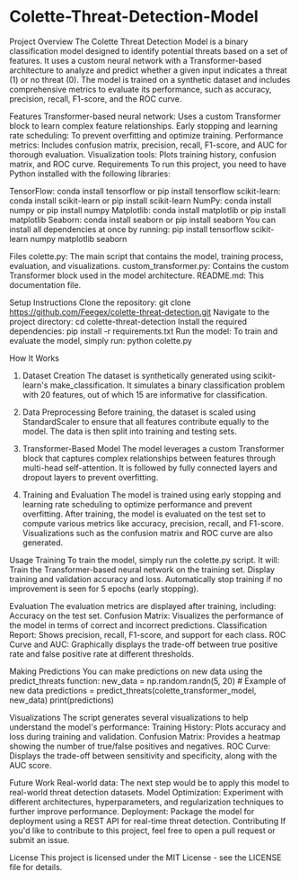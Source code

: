 # Colette-Threat-Detection-Model
Project Overview
The Colette Threat Detection Model is a binary classification model designed to identify potential threats based on a set of features. It uses a custom neural network with a Transformer-based architecture to analyze and predict whether a given input indicates a threat (1) or no threat (0). The model is trained on a synthetic dataset and includes comprehensive metrics to evaluate its performance, such as accuracy, precision, recall, F1-score, and the ROC curve.

Features
Transformer-based neural network: Uses a custom Transformer block to learn complex feature relationships.
Early stopping and learning rate scheduling: To prevent overfitting and optimize training.
Performance metrics: Includes confusion matrix, precision, recall, F1-score, and AUC for thorough evaluation.
Visualization tools: Plots training history, confusion matrix, and ROC curve.
Requirements
To run this project, you need to have Python installed with the following libraries:

TensorFlow: conda install tensorflow or pip install tensorflow
scikit-learn: conda install scikit-learn or pip install scikit-learn
NumPy: conda install numpy or pip install numpy
Matplotlib: conda install matplotlib or pip install matplotlib
Seaborn: conda install seaborn or pip install seaborn
You can install all dependencies at once by running:
pip install tensorflow scikit-learn numpy matplotlib seaborn

Files
colette.py: The main script that contains the model, training process, evaluation, and visualizations.
custom_transformer.py: Contains the custom Transformer block used in the model architecture.
README.md: This documentation file.

Setup Instructions
Clone the repository: git clone https://github.com/Feegex/colette-threat-detection.git
Navigate to the project directory: cd colette-threat-detection
Install the required dependencies: pip install -r requirements.txt
Run the model: To train and evaluate the model, simply run: python colette.py

How It Works
1. Dataset Creation
The dataset is synthetically generated using scikit-learn's make_classification. It simulates a binary classification problem with 20 features, out of which 15 are informative for classification.

2. Data Preprocessing
Before training, the dataset is scaled using StandardScaler to ensure that all features contribute equally to the model. The data is then split into training and testing sets.

3. Transformer-Based Model
The model leverages a custom Transformer block that captures complex relationships between features through multi-head self-attention. It is followed by fully connected layers and dropout layers to prevent overfitting.

4. Training and Evaluation
The model is trained using early stopping and learning rate scheduling to optimize performance and prevent overfitting. After training, the model is evaluated on the test set to compute various metrics like accuracy, precision, recall, and F1-score. Visualizations such as the confusion matrix and ROC curve are also generated.

Usage
Training
To train the model, simply run the colette.py script. It will:
  Train the Transformer-based neural network on the training set.
  Display training and validation accuracy and loss.
  Automatically stop training if no improvement is seen for 5 epochs (early stopping).
  
Evaluation
The evaluation metrics are displayed after training, including:
  Accuracy on the test set.
  Confusion Matrix: Visualizes the performance of the model in terms of correct and incorrect predictions.
  Classification Report: Shows precision, recall, F1-score, and support for each class.
  ROC Curve and AUC: Graphically displays the trade-off between true positive rate and false positive rate at different thresholds.

Making Predictions
You can make predictions on new data using the predict_threats function:
new_data = np.random.randn(5, 20)  # Example of new data
predictions = predict_threats(colette_transformer_model, new_data)
print(predictions)

Visualizations
The script generates several visualizations to help understand the model's performance:
  Training History: Plots accuracy and loss during training and validation.
  Confusion Matrix: Provides a heatmap showing the number of true/false positives and negatives.
  ROC Curve: Displays the trade-off between sensitivity and specificity, along with the AUC score.

Future Work
Real-world data: The next step would be to apply this model to real-world threat detection datasets.
Model Optimization: Experiment with different architectures, hyperparameters, and regularization techniques to further improve performance.
Deployment: Package the model for deployment using a REST API for real-time threat detection.
Contributing
If you'd like to contribute to this project, feel free to open a pull request or submit an issue.

License
This project is licensed under the MIT License - see the LICENSE file for details.
